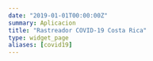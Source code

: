 ```yaml
---
date: "2019-01-01T00:00:00Z"
summary: Aplicacion
title: "Rastreador COVID-19 Costa Rica"
type: widget_page
aliases: [covid19]
---
```

